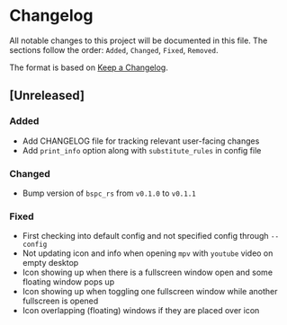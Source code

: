 # Changelog

All notable changes to this project will be documented in this file. The
sections follow the order: `Added`, `Changed`, `Fixed`, `Removed`.

The format is based on [Keep a Changelog](https://keepachangelog.com/en/1.0.0/).

## [Unreleased]

### Added

- Add CHANGELOG file for tracking relevant user-facing changes
- Add `print_info` option along with `substitute_rules` in config file

### Changed

- Bump version of `bspc_rs` from `v0.1.0` to `v0.1.1`

### Fixed 

- First checking into default config and not specified config through `--config`
- Not updating icon and info when opening `mpv` with `youtube` video on empty desktop
- Icon showing up when there is a fullscreen window open and some floating window pops up
- Icon showing up when toggling one fullscreen window while another fullscreen is opened
- Icon overlapping (floating) windows if they are placed over icon 
